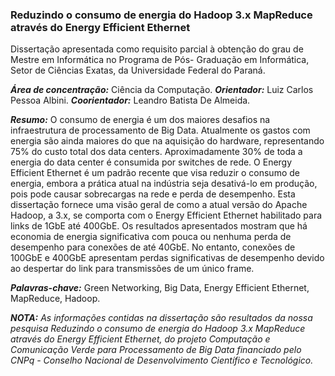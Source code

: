 ### Reduzindo o consumo de energia do Hadoop 3.x MapReduce através do Energy Efficient Ethernet
Dissertação apresentada como requisito parcial à obtenção do grau de Mestre em Informática no Programa de Pós- Graduação em Informática, Setor de Ciências Exatas, da Universidade Federal do Paraná.

***Área de concentração:*** Ciência da Computação.
***Orientador:*** Luiz Carlos Pessoa Albini.
***Coorientador:*** Leandro Batista De Almeida.

***Resumo:*** O consumo de energia é um dos maiores desafios na infraestrutura de processamento de Big Data. Atualmente os gastos com energia são ainda maiores do que na aquisição do hardware, representando 75% do custo total dos data centers. Aproximadamente 30% de toda a energia do data center é consumida por switches de rede. O Energy Efficient Ethernet é um padrão recente que visa reduzir o consumo de energia, embora a prática atual na indústria seja desativá-lo em produção, pois pode causar sobrecargas na rede e perda de desempenho. Esta dissertação fornece uma visão geral de como a atual versão do Apache Hadoop, a 3.x, se comporta com o Energy Efficient Ethernet habilitado para links de 1GbE até 400GbE. Os resultados apresentados mostram que há economia de energia significativa com pouca ou nenhuma perda de desempenho para conexões de até 40GbE. No entanto, conexões de 100GbE e 400GbE apresentam perdas significativas de desempenho devido ao despertar do link para transmissões de um único frame.

***Palavras-chave:*** Green Networking, Big Data, Energy Efficient Ethernet, MapReduce, Hadoop.

***NOTA:*** *As informações contidas na dissertação são resultados da nossa pesquisa Reduzindo o consumo de energia do Hadoop 3.x MapReduce através do Energy Efficient Ethernet, do projeto Computação e Comunicação Verde para Processamento de Big Data financiado pelo CNPq - Conselho Nacional de Desenvolvimento Científico e Tecnológico.*
